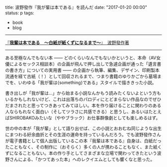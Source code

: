 title: 波野發作『我が輩は本である』を読んだ
date: "2017-01-20 00:00"
status: p
tags:
- book
- blog
---

<script src="http://bccks.jp/bcck/146880/embed" type="text/javascript"></script>
<a href="http://bccks.jp/bcck/146880/info" title="我輩は本である　〜白紙が紙くずになるまで〜" target="_blank">『<strong>我輩は本である　〜白紙が紙くずになるまで〜</strong>』　波野發作著</a>

---

ある至極なんでもない本 —— どのくらいなんでもないかというと、本命（AV女優によるセックス相談本）の企画が飛んで押し出しで急遽企画が通った「遺言書の書き方」についての実用書 —— の企画から執筆、編集、デザイン、印刷製本流通を経て古紙（！）として回収されるまで、つまり書籍のゆりかごから墓場までを、いわゆる「我が輩は{something}である」スタイルで描ききった小説。

書き出しが「我が輩は…」から始まる小説なんかもう読みたくないよという方もいるかもしれないけど、これは出落ちのパロディにとどまらない作品なのでぜひだまされたと思ってつきあってみてほしい。本を作り届けることに関わりのある人ならもれなく面白い（そしてツラさに共感できる）と思うし、あるいはたとえばSHIROBAKOみたいな（ややブラック）お仕事群像劇としても楽しめるはず。

世の中の本が「我が輩」として語り出せば、この小説とおおむね同じような出生にまつわる紆余曲折とその生涯の運命を持っているんだろう。でも波野發作さんが電子書籍として個人出版しているこの本『我輩は本である』自身は、白紙だったこともなく、その制作に（おそらく）多くの人が携わることもなく、また紙くずになることもない。本の作り手としてさまざまな立場で関わってきたという波野さんによる、「かつてあった本」へのレクイエムとしても響くなと思った。

<!--

にいえば本という知の結節が、自らの来歴と関わるものたちの運命を語るSFにも


ちょっと待ってほしい。この本での「我が輩」スタイルは出落ちのパロディだとか安易な文体模写ではなく、本とそれを作り届ける人々のあいだにある「愛のかたち」のいわば照れ隠しとして採用されていて、人々がいかにぱっとしない企画や無理なスケジュールや理不尽な仕様変更や営業の横槍を前にしても、思わず踏ん張って形にしてしまう「本」という形式が生む不思議な情熱について、「我が輩」、つまり本自身のしげしげとしたまなざしから描かれている。出版にかかわりのある人であれば -->
